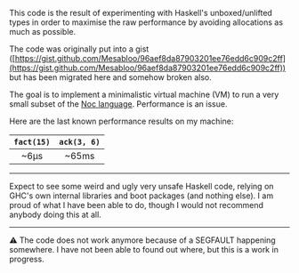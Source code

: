 This code is the result of experimenting with Haskell's unboxed/unlifted types in order to maximise the raw performance by avoiding allocations as much as possible.

The code was originally put into a gist ([https://gist.github.com/Mesabloo/96aef8da87903201ee76edd6c909c2ff](https://gist.github.com/Mesabloo/96aef8da87903201ee76edd6c909c2ff)) but has been migrated here and somehow broken also.

The goal is to implement a minimalistic virtual machine (VM) to run a very small subset of the [Noc language](https://github.com/noc-lang).
Performance is an issue.

Here are the last known performance results on my machine:

| `fact(15)` | `ack(3, 6)` |
| :--------: | :---------: |
|   ~6µs   |    ~65ms    |

-----------------------

Expect to see some weird and ugly very unsafe Haskell code, relying on GHC's own internal libraries and boot packages (and nothing else).
I am proud of what I have been able to do, though I would not recommend anybody doing this at all.

-----------------------

:warning: The code does not work anymore because of a SEGFAULT happening somewhere.
I have not been able to found out where, but this is a work in progress.
